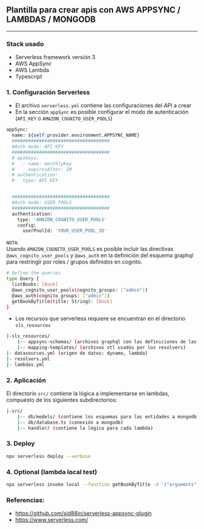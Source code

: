 ## Plantilla para crear apis con AWS APPSYNC / LAMBDAS / MONGODB
---
### Stack usado
- Serverless framework versión 3
- AWS AppSync
- AWS Lambda
- Typescript


### 1. Configuración Serverless
- El archivo ```serverless.yml``` contiene las configuraciones del API a crear
- En la sección ```appSync``` es posible configurar el modo de autenticación (```API_KEY``` o ```AMAZON_COGNITO_USER_POOLS```)
```bash
appSync:
  name: ${self:provider.environment.APPSYNC_NAME}
  ####################################
  #Auth mode: API KEY
  ####################################
  # apiKeys:
  #   - name: monthlyKey
  #     expiresAfter: 1M
  # authentication:
  #   type: API_KEY


  ####################################
  #Auth mode: USER POOLS
  ####################################
  authentication:
    type: 'AMAZON_COGNITO_USER_POOLS'
    config:
      userPoolId: 'YOUR_USER_POOL_ID'
```

```NOTA```:<br>
Usando ```AMAZON_COGNITO_USER_POOLS``` es posible incluir las directivas ```@aws_cognito_user_pools``` y ```@aws_auth``` en la definición del esquema graphql para restringir por roles / grupos definidos en cognito.

```bash
# Define the queries
type Query {
  listBooks: [Book]
  @aws_cognito_user_pools(cognito_groups: ["admin"])
  @aws_auth(cognito_groups: ["admin"])
  getBookByTitle(title: String): [Book]
}
```

- Los recursos que serverless requiere se encuentran en el directorio ```sls_resources```
```bash
|-sls_resources/
    |-- appsync-schemas/ (archivos graphql con las definiciones de las entidades)
    |-- mapping-templates/ (archivos vtl usados por los resolvers)
|- datasources.yml (origen de datos: dynamo, lambda)
|- resolvers.yml
|- lambdas.yml
```

### 2. Aplicación
El directorio ```src/``` contiene la lógica a implementarse en lambdas, compuesto de los siguientes subdirectorios:
```bash
|-src/
    |-- db/models/ (contiene los esquemas para las entidades a mongodb)
    |-- db/database.ts (conexión a mongodb)
    |-- handler/ (contiene la lógica para cada lambda)
```

### 3. Deploy
```bash
npx serverless deploy --verbose
```

### 4. Optional (lambda local test)
```bash
npx serverless invoke local --function getBookByTitle -d '{"arguments": {"input":{"title":""}}}'
```

### Referencias:
- https://github.com/sid88in/serverless-appsync-plugin
- https://www.serverless.com/
